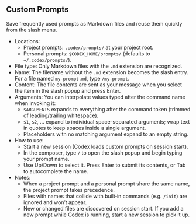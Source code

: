 ## Custom Prompts

Save frequently used prompts as Markdown files and reuse them quickly from the slash menu.

- Locations:
  - Project prompts: `.codex/prompts/` at your project root.
  - Personal prompts: `$CODEX_HOME/prompts/` (defaults to `~/.codex/prompts/`).
- File type: Only Markdown files with the `.md` extension are recognized.
- Name: The filename without the `.md` extension becomes the slash entry. For a file named `my-prompt.md`, type `/my-prompt`.
- Content: The file contents are sent as your message when you select the item in the slash popup and press Enter.
- Arguments: You can interpolate values typed after the command name when invoking it:
  - `$ARGUMENTS` expands to everything after the command token (trimmed of leading/trailing whitespace).
  - `$1`, `$2`, … expand to individual space-separated arguments; wrap text in quotes to keep spaces inside a single argument.
  - Placeholders with no matching argument expand to an empty string.
- How to use:
  - Start a new session (Codex loads custom prompts on session start).
  - In the composer, type `/` to open the slash popup and begin typing your prompt name.
  - Use Up/Down to select it. Press Enter to submit its contents, or Tab to autocomplete the name.
- Notes:
  - When a project prompt and a personal prompt share the same name, the project prompt takes precedence.
  - Files with names that collide with built‑in commands (e.g. `/init`) are ignored and won’t appear.
  - New or changed files are discovered on session start. If you add a new prompt while Codex is running, start a new session to pick it up.

